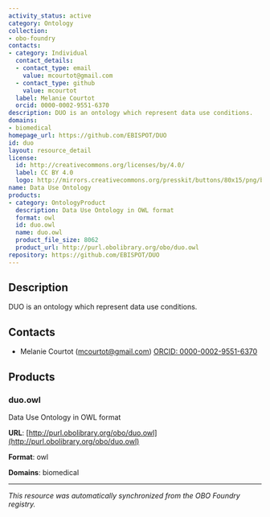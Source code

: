 ```yaml
---
activity_status: active
category: Ontology
collection:
- obo-foundry
contacts:
- category: Individual
  contact_details:
  - contact_type: email
    value: mcourtot@gmail.com
  - contact_type: github
    value: mcourtot
  label: Melanie Courtot
  orcid: 0000-0002-9551-6370
description: DUO is an ontology which represent data use conditions.
domains:
- biomedical
homepage_url: https://github.com/EBISPOT/DUO
id: duo
layout: resource_detail
license:
  id: http://creativecommons.org/licenses/by/4.0/
  label: CC BY 4.0
  logo: http://mirrors.creativecommons.org/presskit/buttons/80x15/png/by.png
name: Data Use Ontology
products:
- category: OntologyProduct
  description: Data Use Ontology in OWL format
  format: owl
  id: duo.owl
  name: duo.owl
  product_file_size: 8062
  product_url: http://purl.obolibrary.org/obo/duo.owl
repository: https://github.com/EBISPOT/DUO
---
```

## Description

DUO is an ontology which represent data use conditions.

## Contacts

- Melanie Courtot (mcourtot@gmail.com) [ORCID: 0000-0002-9551-6370](https://orcid.org/0000-0002-9551-6370)

## Products

### duo.owl

Data Use Ontology in OWL format

**URL**: [http://purl.obolibrary.org/obo/duo.owl](http://purl.obolibrary.org/obo/duo.owl)

**Format**: owl

**Domains**: biomedical

---

*This resource was automatically synchronized from the OBO Foundry registry.*
